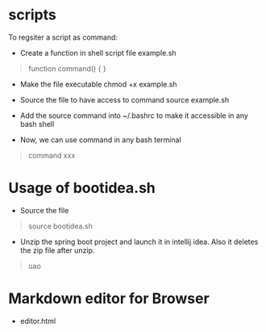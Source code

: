 # scripts

To regsiter a script as command:

- Create a function in shell script file example.sh
> function command() {
> }

- Make the file executable
chmod +x example.sh

- Source the file to have access to command
source example.sh

- Add the source command into ~/.bashrc to make it accessible in any bash shell

- Now, we can use command in any bash terminal

> command xxx


# Usage of bootidea.sh
- Source the file
> source bootidea.sh

- Unzip the spring boot project and launch it in intellij idea. Also it deletes the zip file after unzip.
> uao <zip file location> <destination location>

# Markdown editor for Browser
- editor.html

